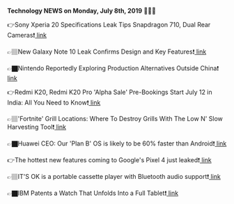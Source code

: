 <b>Technology NEWS on Monday, July 8th, 2019</b> 📡📡📡 

👉Sony Xperia 20 Specifications Leak Tips Snapdragon 710, Dual Rear Cameras❗️<a href='https://www.google.com/url?rct=j&sa=t&url=https://gadgets.ndtv.com/mobiles/news/sony-xperia-20-specifications-leak-tips-snapdragon-710-dual-rear-cameras-2066227&ct=ga&cd=CAIyGmVjZmViYzNiZjFkNzQyNDM6Y29tOmVuOlVT&usg=AFQjCNEYRgZq-xlckOxqKZzOk-z1GSnusg'> link</a>

👉🏽New Galaxy Note 10 Leak Confirms Design and Key Features❗️<a href='https://www.google.com/url?rct=j&sa=t&url=https://www.tomsguide.com/news/new-galaxy-note-10-leak-confirms-design-and-key-features&ct=ga&cd=CAIyGmVjZmViYzNiZjFkNzQyNDM6Y29tOmVuOlVT&usg=AFQjCNG659FUPgUPxjuDTSOTAmrSjEjNiA'> link</a>

👉🏿Nintendo Reportedly Exploring Production Alternatives Outside China❗️<a href='https://www.google.com/url?rct=j&sa=t&url=http://www.nintendolife.com/news/2019/07/nintendo_reportedly_exploring_production_alternatives_outside_china&ct=ga&cd=CAIyGmVjZmViYzNiZjFkNzQyNDM6Y29tOmVuOlVT&usg=AFQjCNF7k62M09fAH8UpNhqUGdm4zxL6kg'> link</a>

👉Redmi K20, Redmi K20 Pro 'Alpha Sale' Pre-Bookings Start July 12 in India: All You Need to Know❗️<a href='https://www.google.com/url?rct=j&sa=t&url=https://gadgets.ndtv.com/mobiles/news/redmi-k20-pro-alpha-sale-details-july-12-price-specifications-expected-rs-855-booking-amount-2066197&ct=ga&cd=CAIyGmVjZmViYzNiZjFkNzQyNDM6Y29tOmVuOlVT&usg=AFQjCNEFy0K4jXFHJVH8cxVMwzr9HcTSpQ'> link</a>

👉🏽'Fortnite' Grill Locations: Where To Destroy Grills With The Low N' Slow Harvesting Tool❗️<a href='https://www.google.com/url?rct=j&sa=t&url=https://www.forbes.com/sites/erikkain/2019/07/08/fortnite-grill-locations-where-to-destroy-grills-with-the-low-n-slow-harvesting-tool/&ct=ga&cd=CAIyGmVjZmViYzNiZjFkNzQyNDM6Y29tOmVuOlVT&usg=AFQjCNExGVG1dEr7n73GuqOaMxsjP-UHpg'> link</a>

👉🏿Huawei CEO: Our 'Plan B' OS is likely to be 60% faster than Android❗️<a href='https://www.google.com/url?rct=j&sa=t&url=https://www.zdnet.com/article/huawei-ceo-our-plan-b-os-is-likely-to-be-60-faster-than-android/&ct=ga&cd=CAIyGmVjZmViYzNiZjFkNzQyNDM6Y29tOmVuOlVT&usg=AFQjCNFGqvL364USYSa8jDA7cnqqbDsRQw'> link</a>

👉The hottest new features coming to Google's Pixel 4 just leaked❗️<a href='https://www.google.com/url?rct=j&sa=t&url=https://bgr.com/2019/07/08/pixel-4-release-date-close-android-q-beta-reveals-new-camera-features/&ct=ga&cd=CAIyGmVjZmViYzNiZjFkNzQyNDM6Y29tOmVuOlVT&usg=AFQjCNGBg7Bvy9yBpwdFriU_JsHTFJXOMA'> link</a>

👉🏽IT'S OK is a portable cassette player with Bluetooth audio support❗️<a href='https://www.google.com/url?rct=j&sa=t&url=https://www.slashgear.com/its-ok-is-a-portable-cassette-player-with-bluetooth-audio-support-08583156/&ct=ga&cd=CAIyGmVjZmViYzNiZjFkNzQyNDM6Y29tOmVuOlVT&usg=AFQjCNHOgxJ2MYlCyOIk_RvitODlJu-06Q'> link</a>

👉🏿IBM Patents a Watch That Unfolds Into a Full Tablet❗️<a href='https://www.google.com/url?rct=j&sa=t&url=https://www.tomsguide.com/news/ibm-patents-a-watch-that-unfolds-into-a-full-tablet&ct=ga&cd=CAIyGmVjZmViYzNiZjFkNzQyNDM6Y29tOmVuOlVT&usg=AFQjCNFV3Rdtdh2oT08sljtbNcuqwLdD8w'> link</a>

